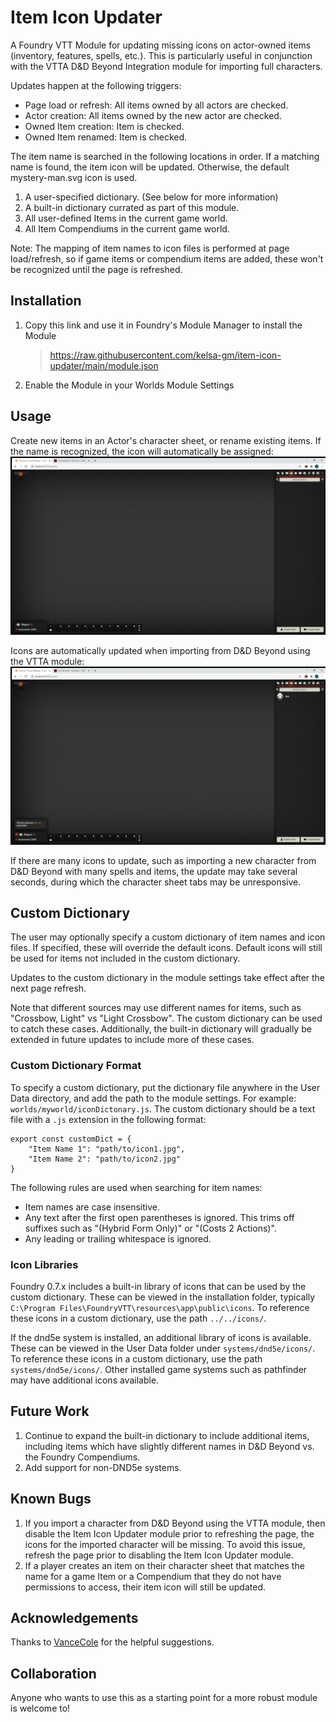 # Item Icon Updater
A Foundry VTT Module for updating missing icons on actor-owned items (inventory, features, spells, etc.). 
This is particularly useful in conjunction with the VTTA D&D Beyond Integration module for importing full characters.

Updates happen at the following triggers:
* Page load or refresh: All items owned by all actors are checked.
* Actor creation: All items owned by the new actor are checked.
* Owned Item creation: Item is checked.
* Owned Item renamed: Item is checked.

The item name is searched in the following locations in order. If a matching name is found, the item icon will be updated. Otherwise, the default mystery-man.svg icon is used.
1. A user-specified dictionary. (See below for more information)
1. A built-in dictionary currated as part of this module.
1. All user-defined Items in the current game world.
1. All Item Compendiums in the current game world. 

Note: The mapping of item names to icon files is performed at page load/refresh, so if game items or compendium items are added, these won't be recognized until the page is refreshed.

## Installation
1. Copy this link and use it in Foundry's Module Manager to install the Module

    > https://raw.githubusercontent.com/kelsa-gm/item-icon-updater/main/module.json
    
2. Enable the Module in your Worlds Module Settings

## Usage
Create new items in an Actor's character sheet, or rename existing items. If the name is recognized, the icon will automatically be assigned:
![](new_actor.gif)

Icons are automatically updated when importing from D&D Beyond using the VTTA module:
![](beyond.gif)

If there are many icons to update, such as importing a new character from D&D Beyond with many spells and items, the update may take several seconds, during which the character sheet tabs may be unresponsive.

## Custom Dictionary
The user may optionally specify a custom dictionary of item names and icon files. If specified, these will override the default icons. Default icons will still be used for items not included in the custom dictionary. 

Updates to the custom dictionary in the module settings take effect after the next page refresh. 

Note that different sources may use different names for items, such as "Crossbow, Light" vs "Light Crossbow". The custom dictionary can be used to catch these cases. Additionally, the built-in dictionary will gradually be extended in future updates to include more of these cases.

### Custom Dictionary Format
To specify a custom dictionary, put the dictionary file anywhere in the User Data directory, and add the path to the module settings. For example: `worlds/myworld/iconDictonary.js`.  The custom dictionary should be a text file with a `.js` extension in the following format:

```
export const customDict = {
    "Item Name 1": "path/to/icon1.jpg", 
    "Item Name 2": "path/to/icon2.jpg"
}
```

The following rules are used when searching for item names:
* Item names are case insensitive. 
* Any text after the first open parentheses is ignored. This trims off suffixes such as "(Hybrid Form Only)" or "(Costs 2 Actions)".
* Any leading or trailing whitespace is ignored.

### Icon Libraries
Foundry 0.7.x includes a built-in library of icons that can be used by the custom dictionary. These can be viewed in the installation folder, typically `C:\Program Files\FoundryVTT\resources\app\public\icons`. To reference these icons in a custom dictionary, use the path `../../icons/`.

If the dnd5e system is installed, an additional library of icons is available. These can be viewed in the User Data folder under `systems/dnd5e/icons/`. To reference these icons in a custom dictionary, use the path `systems/dnd5e/icons/`. Other installed game systems such as pathfinder may have additional icons available.

## Future Work
1. Continue to expand the built-in dictionary to include additional items, including items which have slightly different names in D&D Beyond vs. the Foundry Compendiums.
1. Add support for non-DND5e systems.

## Known Bugs
1. If you import a character from D&D Beyond using the VTTA module, then disable the Item Icon Updater module prior to refreshing the page, the icons for the imported character will be missing. To avoid this issue, refresh the page prior to disabling the Item Icon Updater module.
1. If a player creates an item on their character sheet that matches the name for a game Item or a Compendium that they do not have permissions to access, their item icon will still be updated. 

## Acknowledgements
Thanks to [VanceCole](https://github.com/VanceCole) for the helpful suggestions.


## Collaboration
Anyone who wants to use this as a starting point for a more robust module is welcome to!

